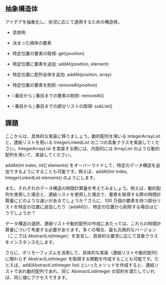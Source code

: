## 抽象構造体

アイデアを抽象化し、状況に応じて適用するための構造体。

- 具体例

- 決まった順序の要素
- 特定位置の要素の取得: get(position)
- 特定位置に要素を追加: addAt(position, element)
- 特定位置に配列全体を追加: addAt(position, array)
- 特定位置の要素を削除: removeAt(position)
- i 番目から j 番目までの要素の削除: removeAt()
- i 番目から j 番目までの部分リストの取得: subList()

## 課題

ここからは、具体的な実装に移りましょう。動的配列を用いる IntegerArrayList と、連結リストを用いる IntegerLinkedList の二つの具象クラスを実装してください。IntegerArrayList を実装する際には、内部的には ArrayList のような動的配列を用いて、実装してください。

addAt(int index, int[] elements) をオーバーライドして、特定のデータ構造を追加できるようにすることも可能です。例えば、addAt(int index, IntegerLinkedList elements) のようにします。

また、それぞれのデータ構造の時間計算量を考えてみましょう。例えば、動的配列を使用した場合と、連結リストを使用した場合で、要素を取得する際の時間計算量にどのような違いがあるでしょうか？さらに、100 万個の要素を持つ部分リストを特定の位置に追加したり（addAll()）、特定の位置から削除する場合はどうでしょうか？

データ構造の選択、連結リストや動的配列の作成にあたっては、これらの時間計算量について考慮する必要があります。多くの場合、最も汎用的なバージョン（ここでは AbstractListInteger）を宣言し、具体的な要求に応じて具象クラスをインスタンス化します。

さらに、ポリモーフィズムを活用して、具体的な実装（連結リストや動的配列）に関わらず AbstractListInteger を取得する関数を作成することも可能です。たとえば、add(AbstractListInteger list) といったメソッドを作成すると、連結リストであれ動的配列であれ、同じ AbstractListInteger の契約を満たしていれば、同じ値にアクセスできます。
